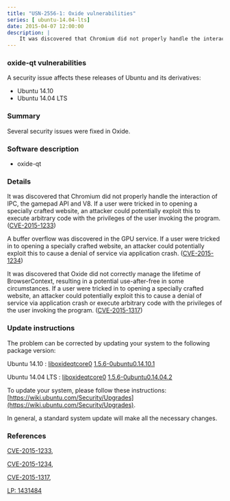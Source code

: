 ```yaml
---
title: "USN-2556-1: Oxide vulnerabilities"
series: [ ubuntu-14.04-lts]
date: 2015-04-07 12:00:00
description: |
    It was discovered that Chromium did not properly handle the interaction of IPC, the gamepad API and V8. If a user were tricked in to opening a specially crafted website, an attacker could potentially exploit this to execute arbitrary code with the privileges of the user invoking the program. ([CVE-2015-1233](http://people.ubuntu.com/~ubuntu-security/cve/CVE-2015-1233))
--- 
```

 
### oxide-qt vulnerabilities

A security issue affects these releases of Ubuntu and its derivatives:

* Ubuntu 14.10
* Ubuntu 14.04 LTS

### Summary

Several security issues were fixed in Oxide. 

### Software description

* oxide-qt 

### Details

It was discovered that Chromium did not properly handle the interaction of IPC, the gamepad API and V8. If a user were tricked in to opening a specially crafted website, an attacker could potentially exploit this to execute arbitrary code with the privileges of the user invoking the program. ([CVE-2015-1233](http://people.ubuntu.com/~ubuntu-security/cve/CVE-2015-1233))

A buffer overflow was discovered in the GPU service. If a user were tricked in to opening a specially crafted website, an attacker could potentially exploit this to cause a denial of service via application crash. ([CVE-2015-1234](http://people.ubuntu.com/~ubuntu-security/cve/CVE-2015-1234))

It was discovered that Oxide did not correctly manage the lifetime of BrowserContext, resulting in a potential use-after-free in some circumstances. If a user were tricked in to opening a specially crafted website, an attacker could potentially exploit this to cause a denial of service via application crash or execute arbitrary code with the privileges of the user invoking the program. ([CVE-2015-1317](http://people.ubuntu.com/~ubuntu-security/cve/CVE-2015-1317)) 

### Update instructions

The problem can be corrected by updating your system to the following package version:

Ubuntu 14.10
 : [liboxideqtcore0](https://launchpad.net/ubuntu/+source/oxide-qt) <span> [1.5.6-0ubuntu0.14.10.1](https://launchpad.net/ubuntu/+source/oxide-qt/1.5.6-0ubuntu0.14.10.1) </span> 

Ubuntu 14.04 LTS
 : [liboxideqtcore0](https://launchpad.net/ubuntu/+source/oxide-qt) <span> [1.5.6-0ubuntu0.14.04.2](https://launchpad.net/ubuntu/+source/oxide-qt/1.5.6-0ubuntu0.14.04.2) </span> 

To update your system, please follow these instructions: [https://wiki.ubuntu.com/Security/Upgrades](https://wiki.ubuntu.com/Security/Upgrades).

In general, a standard system update will make all the necessary changes. 

### References

 [CVE-2015-1233](http://people.ubuntu.com/~ubuntu-security/cve/CVE-2015-1233), 

 [CVE-2015-1234](http://people.ubuntu.com/~ubuntu-security/cve/CVE-2015-1234), 

 [CVE-2015-1317](http://people.ubuntu.com/~ubuntu-security/cve/CVE-2015-1317), 

 [LP: 1431484](https://launchpad.net/bugs/1431484)
 
